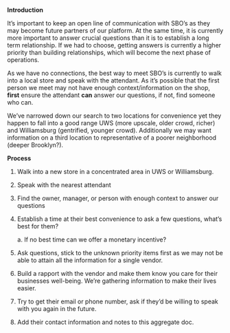 **Introduction**

It’s important to keep an open line of communication with SBO’s as they
may become future partners of our platform. At the same time, it is
currently more important to answer crucial questions than it is to
establish a long term relationship. If we had to choose, getting answers
is currently a higher priority than building relationships, which will
become the next phase of operations.

As we have no connections, the best way to meet SBO’s is currently to
walk into a local store and speak with the attendant. As it’s possible
that the first person we meet may not have enough context/information on
the shop, **first** ensure the attendant **can** answer our questions,
if not, find someone who can.

We’ve narrowed down our search to two locations for convenience yet they
happen to fall into a good range UWS (more upscale, older crowd, richer)
and Williamsburg (gentrified, younger crowd). Additionally we may want
information on a third location to representative of a poorer
neighborhood (deeper Brooklyn?).

**Process**

1)  Walk into a new store in a concentrated area in UWS or Williamsburg.

2)  Speak with the nearest attendant

3)  Find the owner, manager, or person with enough context to answer our questions

4)  Establish a time at their best convenience to ask a few questions, what’s best for them?

    a.  If no best time can we offer a monetary incentive?

5)  Ask questions, stick to the unknown priority items first as we may not be able to attain all the information for a single vendor.

6)  Build a rapport with the vendor and make them know you care for their businesses well-being. We’re gathering information to make their lives easier.

7)  Try to get their email or phone number, ask if they’d be willing to speak with you again in the future.

8)  Add their contact information and notes to this aggregate doc.
